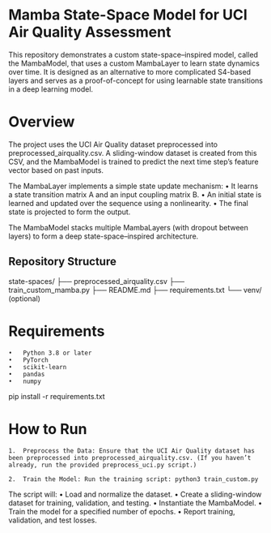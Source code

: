 # Mamba State-Space Model for UCI Air Quality Assessment

This repository demonstrates a custom state-space–inspired model, called the MambaModel, that uses a custom MambaLayer to learn state dynamics over time. It is designed as an alternative to more complicated S4-based layers and serves as a proof-of-concept for using learnable state transitions in a deep learning model.

# Overview

The project uses the UCI Air Quality dataset preprocessed into preprocessed_airquality.csv. A sliding-window dataset is created from this CSV, and the MambaModel is trained to predict the next time step’s feature vector based on past inputs.

The MambaLayer implements a simple state update mechanism:
	•	It learns a state transition matrix A and an input coupling matrix B.
	•	An initial state is learned and updated over the sequence using a nonlinearity.
	•	The final state is projected to form the output.

The MambaModel stacks multiple MambaLayers (with dropout between layers) to form a deep state-space–inspired architecture.

## Repository Structure

state-spaces/
├── preprocessed_airquality.csv
├── train_custom_mamba.py
├── README.md
├── requirements.txt
└── venv/          (optional)

# Requirements
	•	Python 3.8 or later
	•	PyTorch
	•	scikit-learn
	•	pandas
	•	numpy

 pip install -r requirements.txt

 # How to Run
	1.	Preprocess the Data: Ensure that the UCI Air Quality dataset has been preprocessed into preprocessed_airquality.csv. (If you haven’t already, run the provided preprocess_uci.py script.)

	2.	Train the Model: Run the training script: python3 train_custom.py

The script will:
	•	Load and normalize the dataset.
	•	Create a sliding-window dataset for training, validation, and testing.
	•	Instantiate the MambaModel.
	•	Train the model for a specified number of epochs.
	•	Report training, validation, and test losses.
